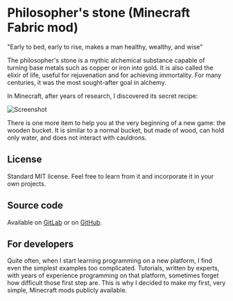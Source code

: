 # Philosopher's stone (Minecraft Fabric mod)

"Early to bed, early to rise, makes a man healthy, wealthy, and wise"

The philosopher's stone is a mythic alchemical substance capable of turning base metals such as copper or iron into gold. It is also called the elixir of life, useful for rejuvenation and for achieving immortality. For many centuries, it was the most sought-after goal in alchemy. 

In Minecraft, after years of research, I discovered its secret recipe:

![Screenshot](./images/screenshot2.png "Screenshot")

There is one more item to help you at the very beginning of a new game: the wooden bucket.
It is similar to a normal bucket, but made of wood, can hold only water, and does not interact with cauldrons.

## License

Standard MIT license. Feel free to learn from it and incorporate it in your own projects.

## Source code

Available on [GitLab](https://gitlab.com/pintergabor/philosopherstone.git) or on [GitHub](https://github.com/pinter-gabor-at/philosopherstone.git).

## For developers

Quite often, when I start learning programming on a new platform, I find even the simplest examples too complicated.
Tutorials, written by experts, with years of experience programming on that platform, sometimes forget how difficult those first step are.
This is why I decided to make my first, very simple, Minecraft mods publicly available.

